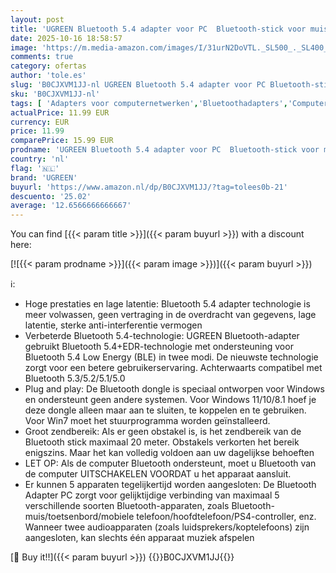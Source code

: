 ```yaml
---
layout: post
title: 'UGREEN Bluetooth 5.4 adapter voor PC  Bluetooth-stick voor muis  toetsenbord  koptelefoon  mobiele telefoon  tablet  controller  USB Bluetooth-dongle voor Windows 11/10/8.1'
date: 2025-10-16 18:58:57
image: 'https://m.media-amazon.com/images/I/31urN2DoVTL._SL500_._SL400_.jpg'
comments: true
category: ofertas
author: 'tole.es'
slug: 'B0CJXVM1JJ-nl UGREEN Bluetooth 5.4 adapter voor PC Bluetooth-stick voor...'
sku: 'B0CJXVM1JJ-nl'
tags: [ 'Adapters voor computernetwerken','Bluetoothadapters','Computers, onderdelen & accessoires','Elektronica','Netwerkapparaten','ugreen','🇳🇱', ]
actualPrice: 11.99 EUR
currency: EUR
price: 11.99
comparePrice: 15.99 EUR
prodname: 'UGREEN Bluetooth 5.4 adapter voor PC  Bluetooth-stick voor muis  toetsenbord  koptelefoon  mobiele telefoon  tablet  controller  USB Bluetooth-dongle voor Windows 11/10/8.1'
country: 'nl'
flag: '🇳🇱'
brand: 'UGREEN'
buyurl: 'https://www.amazon.nl/dp/B0CJXVM1JJ/?tag=tolees0b-21'
descuento: '25.02'
average: '12.6566666666667'
---
```


You can find [{{< param title >}}]({{< param buyurl >}}) with a discount here:

[![{{< param prodname >}}]({{< param image >}})]({{< param buyurl >}})

ℹ️:

- Hoge prestaties en lage latentie: Bluetooth 5.4 adapter technologie is meer volwassen, geen vertraging in de overdracht van gegevens, lage latentie, sterke anti-interferentie vermogen
- Verbeterde Bluetooth 5.4-technologie: UGREEN Bluetooth-adapter gebruikt Bluetooth 5.4+EDR-technologie met ondersteuning voor Bluetooth 5.4 Low Energy (BLE) in twee modi. De nieuwste technologie zorgt voor een betere gebruikerservaring. Achterwaarts compatibel met Bluetooth 5.3/5.2/5.1/5.0
- Plug and play: De Bluetooth dongle is speciaal ontworpen voor Windows en ondersteunt geen andere systemen. Voor Windows 11/10/8.1 hoef je deze dongle alleen maar aan te sluiten, te koppelen en te gebruiken. Voor Win7 moet het stuurprogramma worden geïnstalleerd.
- Groot zendbereik: Als er geen obstakel is, is het zendbereik van de Bluetooth stick maximaal 20 meter. Obstakels verkorten het bereik enigszins. Maar het kan volledig voldoen aan uw dagelijkse behoeften
- LET OP: Als de computer Bluetooth ondersteunt, moet u Bluetooth van de computer UITSCHAKELEN VOORDAT u het apparaat aansluit.
- Er kunnen 5 apparaten tegelijkertijd worden aangesloten: De Bluetooth Adapter PC zorgt voor gelijktijdige verbinding van maximaal 5 verschillende soorten Bluetooth-apparaten, zoals Bluetooth-muis/toetsenbord/mobiele telefoon/hoofdtelefoon/PS4-controller, enz. Wanneer twee audioapparaten (zoals luidsprekers/koptelefoons) zijn aangesloten, kan slechts één apparaat muziek afspelen

[🛒 Buy it!!]({{< param buyurl >}})
{{<world>}}B0CJXVM1JJ{{</world>}}
